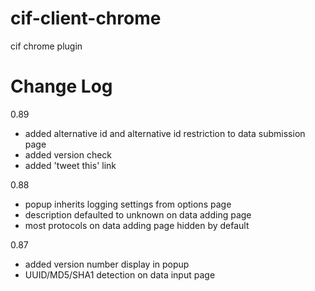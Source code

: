 cif-client-chrome
=================

cif chrome plugin

Change Log
=================
0.89
  * added alternative id and alternative id restriction to data submission page
  * added version check
  * added 'tweet this' link

0.88
  * popup inherits logging settings from options page
  * description defaulted to unknown on data adding page
  * most protocols on data adding page hidden by default

0.87 
  * added version number display in popup
  * UUID/MD5/SHA1 detection on data input page
